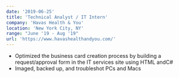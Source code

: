 ```yaml
---
date: '2019-06-25'
title: 'Technical Analyst / IT Intern'
company: 'Havas Health & You'
location: 'New York City, NY'
range: "June '19 - Aug '19"
url: 'https://www.havashealthandyou.com/'
---
```


- Optimized the business card creation process by building a request/approval form in the IT services site using HTML andC#
- Imaged, backed up, and troubleshot PCs and Macs

